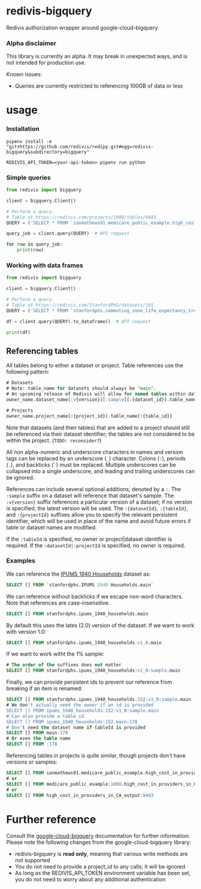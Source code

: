 # redivis-bigquery
Redivis authorization wrapper around google-cloud-bigquery

### Alpha disclaimer
This library is currently an alpha. It may break in unexpected ways, and is not intended for production use.

Known issues:
- Queries are currently restricted to referencing 100GB of data or less

# usage
### Installation
```
pipenv install -e "git+https://github.com/redivis/redipy.git#egg=redivis-bigquery&subdirectory=bigquery"

REDIVIS_API_TOKEN=<your-api-token> pipenv run python
```
### Simple queries
```py
from redivis import bigquery

client = bigquery.Client()

# Perform a query.
# Table at https://redivis.com/projects/1008/tables/9443
QUERY = ('SELECT * FROM `ianmathews91.medicare_public_example.high_cost_in_providers_in_CA_output` LIMIT 10')

query_job = client.query(QUERY)  # API request

for row in query_job:
	print(row)
```
### Working with data frames
```py
from redivis import bigquery

client = bigquery.Client()

# Perform a query.
# Table at https://redivis.com/StanfordPHS/datasets/165
QUERY = ('SELECT * FROM `stanfordphs.commuting_zone_life_expectancy_trends.v1_0` LIMIT 10')

df = client.query(QUERY).to_dataframe()  # API request

print(df)
```
## Referencing tables
All tables belong to either a dataset or project. Table references use the following pattern:
```sql
# Datasets
# Note: table_name for datasets should always be "main". 
# An upcoming release of Redivis will allow for named tables within datasets.
owner_name.dataset_name[:v{version}][:sample][:{dataset_id}].table_name[:{table_id}]

# Projects
owner_name.project_name[:{project_id}].table_name[:{table_id}]
```
Note that datasets (and their tables) that are added to a project should still be referenced via their dataset identifier; the tables are not considered to be within the project. (`TODO: reconsider?`)

All non alpha-numeric and underscore characters in names and version tags can be replaced by an underscore (`_`) character. Colons (`:`), periods (`.`), and backticks (`` ` ``) must be replaced. Multiple underscores can be collapsed into a single underscore, and leading and trailing underscores can be ignored.

References can include several optional additions, denoted by a `:`. The `:sample` suffix on a dataset will reference that dataset's sample. The `:v{version}` suffix references a particular version of a dataset; if no version is specified, the latest version will be used. The `:{datasetId}`, `:{tableId}`, and `:{projectId}` suffixes allow you to specify the relevant persistent identifier, which will be used in place of the name and avoid future errors if table or dataset names are modified. 

If the `:tableId` is specified, no owner or project|dataset identifier is required. If the `:datasetId|:projectId` is specified, no owner is required.

### Examples

We can reference the [IPUMS 1940 Households](https://redivis.com/StanfordPHS/datasets/152) dataset as:
```sql
SELECT [] FROM `stanfordphs.IPUMS 1940 Households.main` 
```
We can reference without backticks if we escape non-word characters. Note that references are case-insensitive.
```sql
SELECT [] FROM stanfordphs.ipums_1940_households.main
```
By default this uses the lates (2.0) version of the dataset. If we want to work with version 1.0:
```sql
SELECT [] FROM stanfordphs.ipums_1940_households:v1_0.main
```
If we want to work witht the 1% sample:
```sql
# The order of the suffixes does not matter
SELECT [] FROM stanfordphs.ipums_1940_households:v1_0:sample.main
```
Finally, we can provide persistent ids to prevent our reference from breaking if an item is renamed:
```sql
SELECT [] FROM stanfordphs.ipums_1940_households:152:v1_0:sample.main
# We don't actually need the owner if an id is provided
SELECT [] FROM ipums_1940_households:152:v1_0:sample.main
# Can also provide a table id
SELECT [] FROM ipums_1940_households:152.main:178
# Don't need the dataset name if tableId is provided
SELECT [] FROM main:178
# Or even the table name
SELECT [] FROM :178
```
Referencing tables in projects is quite similar, though projects don't have versions or samples:
```sql
SELECT [] FROM ianmathews91.medicare_public_example.high_cost_in_providers_in_CA_output
# or
SELECT [] FROM medicare_public_example:1008.high_cost_in_providers_in_CA_output
# or 
SELECT [] FROM high_cost_in_providers_in_CA_output:9443
```

# Further reference
Consult the [google-cloud-bigquery](https://googleapis.dev/python/bigquery/latest/index.html) documentation for further information. Please note the following changes from the google-cloud-bigquery library:
- redivis-bigquery is **read only**, meaning that various write methods are not supported
- You do not need to provide a project_id to any calls; it will be ignored
- As long as the REDIVIS_API_TOKEN environment variable has been set, you do not need to worry about any additional authentication
